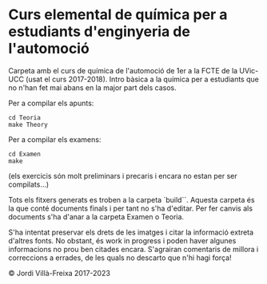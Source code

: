 # Curs elemental de química per a estudiants d'enginyeria de l'automoció

Carpeta amb el curs de química de l'automoció de 1er a la FCTE de la UVic-UCC (usat el curs 2017-2018).
Intro bàsica a la química per a estudiants que no n'han fet mai abans en la major part dels casos.


Per a compilar els apunts:
```
cd Teoria
make Theory
```

Per a compilar els examens:
```
cd Examen
make 
```

(els exercicis són molt preliminars i precaris i encara no estan per ser compilats...)

Tots els fitxers generats es troben a la carpeta `build``. Aquesta carpeta és la que conté documents finals i per tant no s'ha d'editar. Per fer canvis als documents s'ha d'anar a la carpeta Examen o Teoria.

S'ha intentat preservar els drets de les imatges i citar la informació extreta d'altres fonts. No obstant, és work in progress i poden haver algunes informacions no prou ben citades encara. S'agrairan comentaris de millora i correccions a errades, de les quals no descarto que n'hi hagi força!

&copy; Jordi Villà-Freixa 2017-2023
